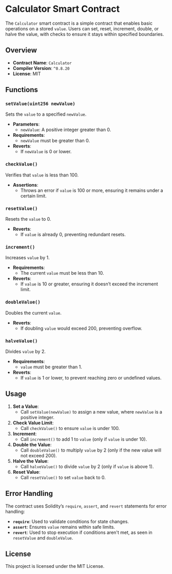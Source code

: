 # Calculator Smart Contract

The `Calculator` smart contract is a simple contract that enables basic operations on a stored `value`. Users can set, reset, increment, double, or halve the value, with checks to ensure it stays within specified boundaries.

## Overview

- **Contract Name**: `Calculator`
- **Compiler Version**: `^0.8.20`
- **License**: MIT

## Functions

### `setValue(uint256 newValue)`

Sets the `value` to a specified `newValue`.

- **Parameters**:
  - `newValue`: A positive integer greater than 0.
- **Requirements**:
  - `newValue` must be greater than 0.
- **Reverts**:
  - If `newValue` is 0 or lower.

### `checkValue()`

Verifies that `value` is less than 100.

- **Assertions**:
  - Throws an error if `value` is 100 or more, ensuring it remains under a certain limit.

### `resetValue()`

Resets the `value` to 0.

- **Reverts**:
  - If `value` is already 0, preventing redundant resets.

### `increment()`

Increases `value` by 1.

- **Requirements**:
  - The current `value` must be less than 10.
- **Reverts**:
  - If `value` is 10 or greater, ensuring it doesn’t exceed the increment limit.

### `doubleValue()`

Doubles the current `value`.

- **Reverts**:
  - If doubling `value` would exceed 200, preventing overflow.

### `halveValue()`

Divides `value` by 2.

- **Requirements**:
  - `value` must be greater than 1.
- **Reverts**:
  - If `value` is 1 or lower, to prevent reaching zero or undefined values.

## Usage

1. **Set a Value**:
   - Call `setValue(newValue)` to assign a new value, where `newValue` is a positive integer.
2. **Check Value Limit**:
   - Call `checkValue()` to ensure `value` is under 100.
3. **Increment**:
   - Call `increment()` to add 1 to `value` (only if `value` is under 10).
4. **Double the Value**:
   - Call `doubleValue()` to multiply `value` by 2 (only if the new value will not exceed 200).
5. **Halve the Value**:
   - Call `halveValue()` to divide `value` by 2 (only if `value` is above 1).
6. **Reset Value**:
   - Call `resetValue()` to set `value` back to 0.

## Error Handling

The contract uses Solidity’s `require`, `assert`, and `revert` statements for error handling:
- **`require`**: Used to validate conditions for state changes.
- **`assert`**: Ensures `value` remains within safe limits.
- **`revert`**: Used to stop execution if conditions aren't met, as seen in `resetValue` and `doubleValue`.

## License

This project is licensed under the MIT License.
